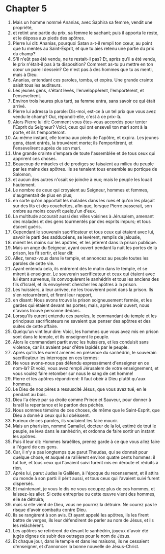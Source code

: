 # Chapter 5

1. Mais un homme nommé Ananias, avec Saphira sa femme, vendit une propriété,
2. et retint une partie du prix, sa femme le sachant; puis il apporta le reste, et le déposa aux pieds des apôtres.
3. Pierre lui dit: Ananias, pourquoi Satan a-t-il rempli ton cœur, au point que tu mentes au Saint-Esprit, et que tu aies retenu une partie du prix du champ?
4. S'il n'eût pas été vendu, ne te restait-il pas? Et, après qu'il a été vendu, le prix n'était-il pas à ta disposition? Comment as-tu pu mettre en ton cœur un pareil dessein? Ce n'est pas à des hommes que tu as menti, mais à Dieu.
5. Ananias, entendant ces paroles, tomba, et expira. Une grande crainte saisit tous les auditeurs.
6. Les jeunes gens, s'étant levés, l'enveloppèrent, l'emportèrent, et l'ensevelirent.
7. Environ trois heures plus tard, sa femme entra, sans savoir ce qui était arrivé.
8. Pierre lui adressa la parole: Dis-moi, est-ce à un tel prix que vous avez vendu le champ? Oui, répondit-elle, c'est à ce prix-là.
9. Alors Pierre lui dit: Comment vous êtes-vous accordés pour tenter l'Esprit du Seigneur? Voici, ceux qui ont enseveli ton mari sont à la porte, et ils t'emporteront.
10. Au même instant, elle tomba aux pieds de l'apôtre, et expira. Les jeunes gens, étant entrés, la trouvèrent morte; ils l'emportèrent, et l'ensevelirent auprès de son mari.
11. Une grande crainte s'empara de toute l'assemblée et de tous ceux qui apprirent ces choses.
12. Beaucoup de miracles et de prodiges se faisaient au milieu du peuple par les mains des apôtres. Ils se tenaient tous ensemble au portique de Salomon,
13. et aucun des autres n'osait se joindre à eux; mais le peuple les louait hautement.
14. Le nombre de ceux qui croyaient au Seigneur, hommes et femmes, s'augmentait de plus en plus;
15. en sorte qu'on apportait les malades dans les rues et qu'on les plaçait sur des lits et des couchettes, afin que, lorsque Pierre passerait, son ombre au moins couvrît quelqu'un d'eux.
16. La multitude accourait aussi des villes voisines à Jérusalem, amenant des malades et des gens tourmentés par des esprits impurs; et tous étaient guéris.
17. Cependant le souverain sacrificateur et tous ceux qui étaient avec lui, savoir le parti des sadducéens, se levèrent, remplis de jalousie,
18. mirent les mains sur les apôtres, et les jetèrent dans la prison publique.
19. Mais un ange du Seigneur, ayant ouvert pendant la nuit les portes de la prison, les fit sortir, et leur dit:
20. Allez, tenez-vous dans le temple, et annoncez au peuple toutes les paroles de cette vie.
21. Ayant entendu cela, ils entrèrent dès le matin dans le temple, et se mirent à enseigner. Le souverain sacrificateur et ceux qui étaient avec lui étant survenus, ils convoquèrent le sanhédrin et tous les anciens des fils d'Israël, et ils envoyèrent chercher les apôtres à la prison.
22. Les huissiers, à leur arrivée, ne les trouvèrent point dans la prison. Ils s'en retournèrent, et firent leur rapport,
23. en disant: Nous avons trouvé la prison soigneusement fermée, et les gardes qui étaient devant les portes; mais, après avoir ouvert, nous n'avons trouvé personne dedans.
24. Lorsqu'ils eurent entendu ces paroles, le commandant du temple et les principaux sacrificateurs ne savaient que penser des apôtres et des suites de cette affaire.
25. Quelqu'un vint leur dire: Voici, les hommes que vous avez mis en prison sont dans le temple, et ils enseignent le peuple.
26. Alors le commandant partit avec les huissiers, et les conduisit sans violence, car ils avaient peur d'être lapidés par le peuple.
27. Après qu'ils les eurent amenés en présence du sanhédrin, le souverain sacrificateur les interrogea en ces termes:
28. Ne vous avons-nous pas défendu expressément d'enseigner en ce nom-là? Et voici, vous avez rempli Jérusalem de votre enseignement, et vous voulez faire retomber sur nous le sang de cet homme!
29. Pierre et les apôtres répondirent: Il faut obéir à Dieu plutôt qu'aux hommes.
30. Le Dieu de nos pères a ressuscité Jésus, que vous avez tué, en le pendant au bois.
31. Dieu l'a élevé par sa droite comme Prince et Sauveur, pour donner à Israël la repentance et le pardon des péchés.
32. Nous sommes témoins de ces choses, de même que le Saint-Esprit, que Dieu a donné à ceux qui lui obéissent.
33. Furieux de ces paroles, ils voulaient les faire mourir.
34. Mais un pharisien, nommé Gamaliel, docteur de la loi, estimé de tout le peuple, se leva dans le sanhédrin, et ordonna de faire sortir un instant les apôtres.
35. Puis il leur dit: Hommes Israélites, prenez garde à ce que vous allez faire à l'égard de ces gens.
36. Car, il n'y a pas longtemps que parut Theudas, qui se donnait pour quelque chose, et auquel se rallièrent environ quatre cents hommes: il fut tué, et tous ceux qui l'avaient suivi furent mis en déroute et réduits à rien.
37. Après lui, parut Judas le Galiléen, à l'époque du recensement, et il attira du monde à son parti: il périt aussi, et tous ceux qui l'avaient suivi furent dispersés.
38. Et maintenant, je vous le dis ne vous occupez plus de ces hommes, et laissez-les aller. Si cette entreprise ou cette œuvre vient des hommes, elle se détruira;
39. mais si elle vient de Dieu, vous ne pourrez la détruire. Ne courez pas le risque d'avoir combattu contre Dieu.
40. Ils se rangèrent à son avis. Et ayant appelé les apôtres, ils les firent battre de verges, ils leur défendirent de parler au nom de Jésus, et ils les relâchèrent.
41. Les apôtres se retirèrent de devant le sanhédrin, joyeux d'avoir été jugés dignes de subir des outrages pour le nom de Jésus.
42. Et chaque jour, dans le temple et dans les maisons, ils ne cessaient d'enseigner, et d'annoncer la bonne nouvelle de Jésus-Christ.

